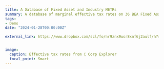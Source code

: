 ```yaml
---
title: A Database of Fixed Asset and Industry METRs
summary: A database of marginal effective tax rates on 36 BEA Fixed Assets and on NAICS industries at the three-digit level from 1972-2020. Please cite "Capital Maintenance and Differential Capital Taxation."
tags:
- Demo
date: "2024-01-28T00:00:00Z"

external_link: https://www.dropbox.com/scl/fo/nr9znx9usr8xnf6j2aulf/h?rlkey=vvxddu7ftzwn3ifkju7lxmbhg&dl=0


image:
  caption: Effective tax rates from C Corp Explorer
  focal_point: Smart
---
```

